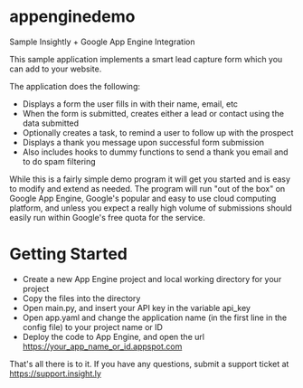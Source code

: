 appenginedemo
=============

Sample Insightly + Google App Engine Integration

This sample application implements a smart lead capture form which you can add to your website.

The application does the following:

* Displays a form the user fills in with their name, email, etc
* When the form is submitted, creates either a lead or contact using the data submitted
* Optionally creates a task, to remind a user to follow up with the prospect
* Displays a thank you message upon successful form submission
* Also includes hooks to dummy functions to send a thank you email and to do spam filtering

While this is a fairly simple demo program it will get you started and is easy to modify and
extend as needed. The program will run "out of the box" on Google App Engine, Google's popular
and easy to use cloud computing platform, and unless you expect a really high volume of submissions
should easily run within Google's free quota for the service.

Getting Started
===============

* Create a new App Engine project and local working directory for your project
* Copy the files into the directory
* Open main.py, and insert your API key in the variable api_key
* Open app.yaml and change the application name (in the first line in the config file) to your project name or ID
* Deploy the code to App Engine, and open the url https://your_app_name_or_id.appspot.com

That's all there is to it. If you have any questions, submit a support ticket at https://support.insight.ly